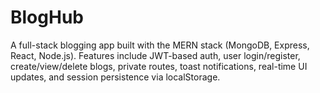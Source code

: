 # BlogHub
A full-stack blogging app built with the MERN stack (MongoDB, Express, React, Node.js). Features include JWT-based auth, user login/register, create/view/delete blogs, private routes, toast notifications, real-time UI updates, and session persistence via localStorage.
